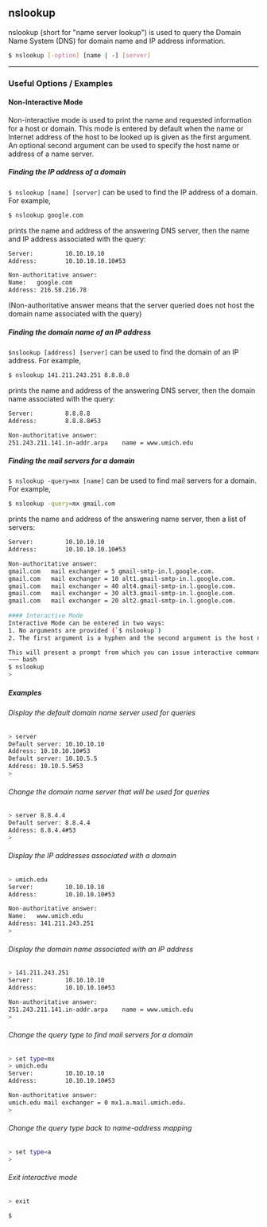 nslookup
-------
nslookup (short for "name server lookup") is used to query the Domain Name System (DNS) for domain name and IP address information. 
<!-- one line explanation would go here -->

<!-- minimal example -->
~~~ bash
$ nslookup [-option] [name | -] [server]
~~~

---

### Useful Options / Examples

#### Non-Interactive Mode
Non-interactive mode is used to print the name and requested information for a host or domain. This mode is entered by default when the name or Internet address of the host to be looked up is given as the first argument. An optional second argument can be used to specify the host name or address of a name server.

##### Finding the IP address of a domain
`$ nslookup [name] [server]` can be used to find the IP address of a domain. For example,
~~~ bash
$ nslookup google.com
~~~
prints the name and address of the answering DNS server, then the name and IP address associated with the query:
~~~ bash
Server:         10.10.10.10
Address:        10.10.10.10.10#53

Non-authoritative answer:
Name:   google.com
Address: 216.58.216.78
~~~
(Non-authoritative answer means that the server queried does not host the domain name associated with the query)

##### Finding the domain name of an IP address
`$nslookup [address] [server]` can be used to find the domain of an IP address. For example,
~~~ bash
$ nslookup 141.211.243.251 8.8.8.8
~~~
prints the name and address of the answering DNS server, then the domain name  associated with the query:
~~~ bash
Server:         8.8.8.8
Address:        8.8.8.8#53

Non-authoritative answer:
251.243.211.141.in-addr.arpa    name = www.umich.edu  
~~~

##### Finding the mail servers for a domain
`$ nslookup -query=mx [name]` can be used to find mail servers for a domain. For example,
~~~ bash
$ nslookup -query=mx gmail.com
~~~
prints the name and address of the answering name server, then a list of servers:
~~~ bash
Server:         10.10.10.10
Address:        10.10.10.10.10#53

Non-authoritative answer:
gmail.com	mail exchanger = 5 gmail-smtp-in.l.google.com.
gmail.com	mail exchanger = 10 alt1.gmail-smtp-in.l.google.com.
gmail.com	mail exchanger = 40 alt4.gmail-smtp-in.l.google.com.
gmail.com	mail exchanger = 30 alt3.gmail-smtp-in.l.google.com.
gmail.com	mail exchanger = 20 alt2.gmail-smtp-in.l.google.com.
 
#### Interactive Mode
Interactive Mode can be entered in two ways:
1. No arguments are provided (`$ nslookup`)
2. The first argument is a hyphen and the second argument is the host name or Internet address of a name server (`$ nslookup - [name | address]`)

This will present a prompt from which you can issue interactive commands:
~~~ bash
$ nslookup
>
~~~
 
##### Examples
###### Display the default domain name server used for queries
~~~ bash
> server
Default server: 10.10.10.10
Address: 10.10.10.10#53
Default server: 10.10.5.5       
Address: 10.10.5.5#53
>
~~~

###### Change the domain name server that will be used for queries
~~~ bash
> server 8.8.4.4
Default server: 8.8.4.4
Address: 8.8.4.4#53
>
~~~

###### Display the IP addresses associated with a domain
~~~ bash
> umich.edu
Server:         10.10.10.10
Address:        10.10.10.10#53

Non-authoritative answer:
Name:   www.umich.edu
Address: 141.211.243.251
>
~~~

###### Display the domain name associated with an IP address
~~~ bash
> 141.211.243.251
Server:         10.10.10.10
Address:        10.10.10.10#53

Non-authoritative answer:
251.243.211.141.in-addr.arpa	name = www.umich.edu
>
~~~

###### Change the query type to find mail servers for a domain
~~~ bash
> set type=mx
> umich.edu
Server:         10.10.10.10
Address:        10.10.10.10#53

Non-authoritative answer:
umich.edu mail exchanger = 0 mx1.a.mail.umich.edu.
>
~~~

###### Change the query type back to name-address mapping
~~~ bash
> set type=a
>
~~~

###### Exit interactive mode
~~~ bash
> exit

$
~~~


